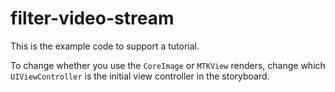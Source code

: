# filter-video-stream

This is the example code to support a tutorial.

To change whether you use the `CoreImage` or `MTKView` renders, change which `UIViewController` is the initial view controller in the storyboard.
